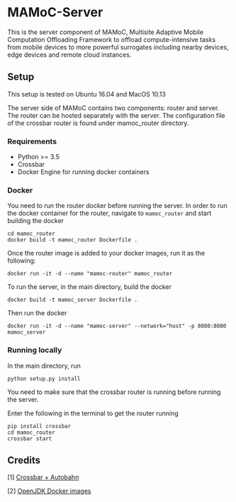 # MAMoC-Server
This is the server component of MAMoC, Multisite Adaptive Mobile Computation Offloading Framework 
to offload compute-intensive tasks from mobile devices to more powerful surrogates including nearby devices, edge devices and remote cloud instances.

## Setup

This setup is tested on Ubuntu 16.04 and MacOS 10.13

The server side of MAMoC contains two components: router and server. The router can be hosted separately with the server. 
The configuration file of the crossbar router is found under mamoc_router directory.

### Requirements
- Python >= 3.5
- Crossbar
- Docker Engine for running docker containers

### Docker

You need to run the router docker before running the server. In order to run the docker container for the router, 
navigate to `mamoc_router` and start building the docker

``` 
cd mamoc_router
docker build -t mamoc_router Dockerfile .
```

Once the router image is added to your docker images, run it as the following:

```
docker run -it -d --name "mamoc-router" mamoc_router
```

To run the server, in the main directory, build the docker

```
docker build -t mamoc_server Dockerfile .
```

Then run the docker

```
docker run -it -d --name "mamoc-server" --network="host" -p 8080:8080 mamoc_server
```

### Running locally
In the main directory, run 

```
python setup.py install
```

You need to make sure that the crossbar router is running before running the server.

Enter the following in the terminal to get the router running

```
pip install crossbar
cd mamoc_router
crossbar start
```


## Credits

[1] [Crossbar + Autobahn](https://crossbar.io/autobahn/)

[2] [OpenJDK Docker images](https://hub.docker.com/_/openjdk/)